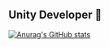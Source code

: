 ## Unity Developer 👋
[![Anurag's GitHub stats](https://github-readme-stats.vercel.app/api?username=JosephEFIR)](https://github.com/anuraghazra/github-readme-stats)
<!--
**JosephEFIR/JosephEFIR** is a ✨ _special_ ✨ repository because its `README.md` (this file) appears on your GitHub profile.

Here are some ideas to get you started:

- 🔭 Unity Developer 
